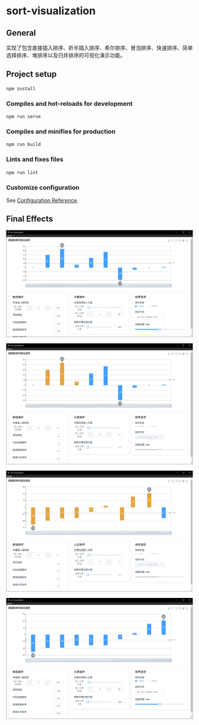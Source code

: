 # sort-visualization

## General

实现了包含直接插入排序、折半插入排序、希尔排序、冒泡排序、快速排序、简单选择排序、堆排序以及归并排序的可视化演示功能。

## Project setup
```
npm install
```

### Compiles and hot-reloads for development
```
npm run serve
```

### Compiles and minifies for production
```
npm run build
```

### Lints and fixes files
```
npm run lint
```

### Customize configuration
See [Configuration Reference](https://cli.vuejs.org/config/).

## Final Effects

![image-20210902142722586](README.assets/image-20210902142722586.png)

![image-20210902142803450](README.assets/image-20210902142803450.png)

![image-20210902142844918](README.assets/image-20210902142844918.png)

![image-20210902142901145](README.assets/image-20210902142901145.png)

